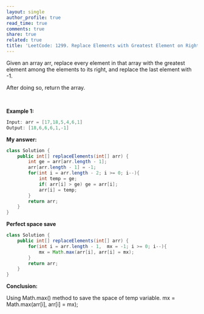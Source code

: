 ```yaml
---
layout: single
author_profile: true
read_time: true
comments: true
share: true
related: true
title: 'LeetCode: 1299. Replace Elements with Greatest Element on Right Side'
---
```


Given an array arr, replace every element in that array with the greatest element among the elements to its right, and replace the last element with -1.

After doing so, return the array.

<br/>

**Example 1:**

```java
Input: arr = [17,18,5,4,6,1]
Output: [18,6,6,6,1,-1]
```

**My answer:**

```java
class Solution {
    public int[] replaceElements(int[] arr) {
        int ge = arr[arr.length - 1];
        arr[arr.length - 1] = -1;
        for(int i = arr.length - 2; i >= 0; i--){
            int temp = ge;
            if( arr[i] > ge) ge = arr[i];
            arr[i] = temp;
        }
        return arr;
    }
}
```


**Perfect space save**


```java
class Solution {
    public int[] replaceElements(int[] arr) {
        for(int i = arr.length - 1,  mx = -1; i >= 0; i--){
            mx = Math.max(arr[i], arr[i] = mx);
        }
        return arr;
    }
}
```

**Conclusion:** <br/>

Using Math.max() method to save the space of temp variable.  mx = Math.max(arr[i], arr[i] = mx);